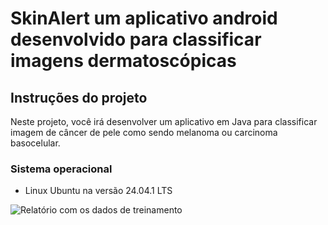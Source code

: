 # SkinAlert um aplicativo android desenvolvido para classificar imagens dermatoscópicas

## Instruções do projeto

Neste projeto, você irá desenvolver um aplicativo em Java para classificar imagem de câncer de pele como sendo melanoma ou carcinoma basocelular.
 
### Sistema operacional

* Linux Ubuntu na versão 24.04.1 LTS
 
![Relatório com os dados de treinamento](![image](https://github.com/user-attachments/assets/a74592f4-1147-4854-968a-3d7d07d54e0a)
)
